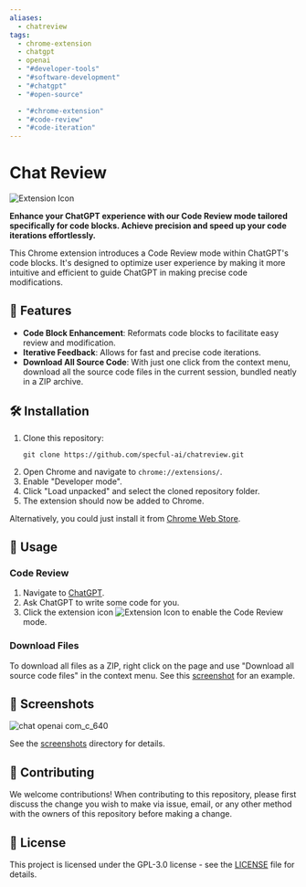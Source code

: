 ```yaml
---
aliases:
  - chatreview
tags:
  - chrome-extension
  - chatgpt
  - openai
  - "#developer-tools"
  - "#software-development"
  - "#chatgpt"
  - "#open-source"

  - "#chrome-extension"
  - "#code-review"
  - "#code-iteration"
---
```

# Chat Review

![Extension Icon](./icons/icon48.png)

**Enhance your ChatGPT experience with our Code Review mode tailored specifically for code blocks. Achieve precision and speed up your code iterations effortlessly.**

This Chrome extension introduces a Code Review mode within ChatGPT's code blocks. It's designed to optimize user experience by making it more intuitive and efficient to guide ChatGPT in making precise code modifications.

## 🚀 Features

- **Code Block Enhancement**: Reformats code blocks to facilitate easy review and modification.
- **Iterative Feedback**: Allows for fast and precise code iterations.
- **Download All Source Code**: With just one click from the context menu, download all the source code files in the current session, bundled neatly in a ZIP archive.

## 🛠 Installation

1. Clone this repository:
   ```
   git clone https://github.com/specful-ai/chatreview.git
   ```
2. Open Chrome and navigate to `chrome://extensions/`.
3. Enable "Developer mode".
4. Click "Load unpacked" and select the cloned repository folder.
5. The extension should now be added to Chrome.

Alternatively, you could just install it from [Chrome Web Store](https://chrome.google.com/webstore/detail/chat-review/penhlhdgahppmdkdpalemahmgmecbopg?hl=en).

## 🎯 Usage

### Code Review

1. Navigate to [ChatGPT](https://chat.openai.com/).
2. Ask ChatGPT to write some code for you.
3. Click the extension icon ![Extension Icon](./icons/icon16.png) to enable the Code Review mode.

### Download Files

To download all files as a ZIP, right click on the page and use "Download all source code files" in the context menu. See this [screenshot](screenshots/download.png) for an example.

## 📸 Screenshots

![chat openai com_c_640](https://github.com/specful-ai/chatreview/assets/196279/9504fbe0-d695-4b06-bc57-e815ba1e4bdf)

See the [screenshots](screenshots) directory for details.

## 🤝 Contributing

We welcome contributions! When contributing to this repository, please first discuss the change you wish to make via issue, email, or any other method with the owners of this repository before making a change.

## 📜 License

This project is licensed under the GPL-3.0 license - see the [LICENSE](LICENSE) file for details.

